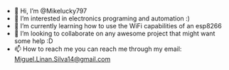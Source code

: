 - 👋 Hi, I’m @Mikelucky797
- 👀 I’m interested in electronics programing and automation :)
- 🌱 I’m currently learning how to use the WiFi capabilities of an esp8266
- 💞️ I’m looking to collaborate on any awesome project that might want some help :D
- 📫 How to reach me you can reach me through my email: Miguel.Linan.Silva14@gmail.com
